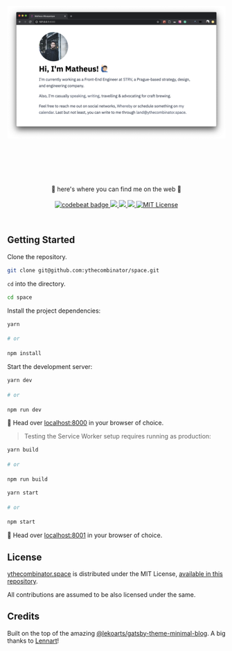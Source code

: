 <h1 align="center">
	<img src="preview.png" alt="It's me, matt!" width="800px">
	<br>
	<br>
</h1>

<br>
<br>

<p align="center">
	🎇 here's where you can find me on the web 🎇
<br>
<br>

<a href="https://codebeat.co/projects/github-com-ythecombinator-space-master">
	<img alt="codebeat badge" src="https://codebeat.co/badges/dd570532-fed8-4a1d-b75b-45b494bd153e" />
</a>

<a href="https://codeclimate.com/github/ythecombinator/space/maintainability">
	<img src="https://api.codeclimate.com/v1/badges/7b042cb2e83e545d5d22/maintainability" />
</a>

<a href="https://david-dm.org/ythecombinator/space" title="dependencies status">
	<img src="https://david-dm.org/ythecombinator/space/status.svg"/>
</a>

<a href="https://david-dm.org/ythecombinator/space?type=dev" title="devDependencies status">
	<img src="https://david-dm.org/ythecombinator/space/dev-status.svg"/>
</a>

<a href="LICENSE.md">
    <img src="https://img.shields.io/badge/license-MIT-brightgreen.svg" alt="MIT License">
</a>

</p>
<br>

## Getting Started

Clone the repository.

```sh
git clone git@github.com:ythecombinator/space.git
```

`cd` into the directory.

```sh
cd space
```

Install the project dependencies:

```sh
yarn

# or

npm install
```

Start the development server:

```sh
yarn dev

# or

npm run dev
```

🚀 Head over [localhost:8000](http://localhost:8000) in your browser of choice.

> Testing the Service Worker setup requires running as production:

```sh
yarn build

# or

npm run build
```

```sh
yarn start

# or

npm start
```

🚀 Head over [localhost:8001](http://localhost:8001) in your browser of choice.

## License

[ythecombinator.space](https://github.com/ythecombinator/space) is distributed under
the MIT License, [available in this repository](LICENSE.MD).

All contributions are assumed to
be also licensed under the same.

## Credits

Built on the top of the amazing [@lekoarts/gatsby-theme-minimal-blog](https://github.com/LekoArts/gatsby-themes/tree/master/themes/gatsby-theme-minimal-blog). A big thanks to [Lennart](https://www.lekoarts.de/)!

